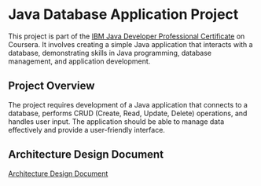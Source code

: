 # Java Database Application Project
This project is part of the [IBM Java Developer Professional Certificate](https://www.coursera.org/professional-certificates/java-developer) on Coursera. 
It involves creating a simple Java application that interacts with a database, demonstrating skills in Java programming, database management, and application development.

## Project Overview
The project requires development of a Java application that connects to a database, 
performs CRUD (Create, Read, Update, Delete) operations, and handles user input. 
The application should be able to manage data effectively and provide a user-friendly interface.

## Architecture Design Document
[Architecture Design Document](schema-architecture.md)
